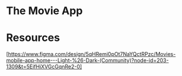 # The Movie App


# Resources

[https://www.figma.com/design/5qHRemi0pOt7NaYQctRPzc/Movies-mobile-app-home---Light-%26-Dark-(Community)?node-id=203-1309&t=5EifHiXVGcGqnRe2-0]

